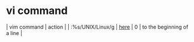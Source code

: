 # vi command

| vim command | action |
| :%s/UNIX/Linux/g | [here](http://www.cyberciti.biz/faq/linux-unix-vim-find-replace-text-string-words/)
| 0 | to the beginning of a line | 
